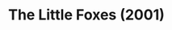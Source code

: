 ---
layout: shows
title: The Little Foxes (2001)
image: 
category: 
details:
  Theatre: Theatre Jacksonville
cast:
  Horace: Michael Lipp
crew:
external_links:
---
